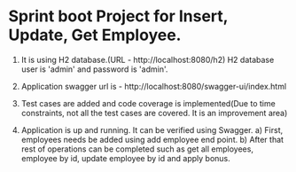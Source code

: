 # Sprint boot Project for Insert, Update, Get Employee.
1. It is using H2 database.(URL - http://localhost:8080/h2) 
   H2 database user is 'admin' and password is 'admin'.
   
2. Application swagger url is -
   http://localhost:8080/swagger-ui/index.html
 
3. Test cases are added and code coverage is implemented(Due to time constraints, not all the test cases are covered. It is an improvement area)

4. Application is up and running. It can be verified using Swagger.
   a) First, employees needs be added using add employee end point.
   b) After that rest of operations can be completed such as get all employees, employee by id, update employee by id and apply bonus.
 
